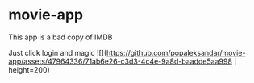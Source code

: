 # movie-app
This app is a bad copy of IMDB

Just click login and magic 
![](https://github.com/popaleksandar/movie-app/assets/47964336/71ab6e26-c3d3-4c4e-9a8d-baadde5aa998 | height=200)

